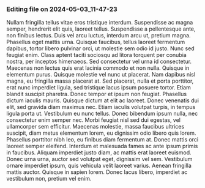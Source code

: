 

### Editing file on 2024-05-03_11-47-23

Nullam fringilla tellus vitae eros tristique interdum. Suspendisse ac magna semper, hendrerit elit quis, laoreet tellus. Suspendisse a pellentesque ante, non finibus lectus. Duis vel arcu luctus, interdum arcu ut, pretium magna. Phasellus eget mattis urna. Quisque faucibus, tellus laoreet fermentum dapibus, tortor libero pulvinar orci, ut molestie sem odio id justo. Nunc sed feugiat enim. Class aptent taciti sociosqu ad litora torquent per conubia nostra, per inceptos himenaeos. Sed consectetur vel urna id consectetur.
Maecenas non lectus quis erat lacinia commodo et non nulla. Quisque in elementum purus. Quisque molestie vel nunc ut placerat. Nam dapibus nisl magna, eu fringilla massa placerat at. Sed placerat, nulla et porta porttitor, erat nunc imperdiet ligula, sed tristique lacus ipsum posuere tortor. Etiam blandit suscipit pharetra. Donec tempor et ipsum non feugiat. Phasellus dictum iaculis mauris. Quisque dictum at elit ac laoreet.
Donec venenatis dui elit, sed gravida diam maximus nec. Etiam iaculis volutpat turpis, in tempus ligula porta ut. Vestibulum eu nunc tellus. Donec bibendum ipsum nulla, nec consectetur enim semper nec. Morbi feugiat nisl sed dui egestas, vel ullamcorper sem efficitur. Maecenas molestie, massa faucibus ultrices suscipit, diam metus elementum lorem, eu dignissim odio libero quis lorem. Phasellus porttitor nibh leo, eu finibus diam fermentum at.
Donec mattis orci laoreet semper eleifend. Interdum et malesuada fames ac ante ipsum primis in faucibus. Aliquam imperdiet justo diam, ac mattis erat laoreet euismod. Donec urna urna, auctor sed volutpat eget, dignissim vel sem. Vestibulum ornare imperdiet ipsum, quis vehicula velit laoreet varius. Aenean fringilla mattis auctor. Quisque in sapien lorem. Donec lacus libero, imperdiet ac vestibulum non, pretium vel enim.



